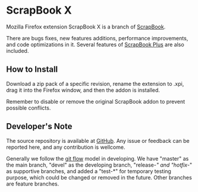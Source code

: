 ScrapBook X
=================

Mozilla Firefox extension ScrapBook X is a branch of [ScrapBook](https://addons.mozilla.org/firefox/addon/scrapbook/).

There are bugs fixes, new features additions, performance improvements, and code optimizations in it. 
Several features of [ScrapBook Plus](https://addons.mozilla.org/firefox/addon/scrapbook-plus/) are also included.

How to Install
-----------------

Download a zip pack of a specific revision, rename the extension to .xpi, drag it into the Firefox window, and then the addon is installed.

Remember to disable or remove the original ScrapBook addon to prevent possible conflicts.

Developer's Note
-----------------

The source repository is available at [GitHub](https://github.com/danny0838/firefox-scrapbook). Any issue or feedback can be reported here, and any contribution is wellcome. 

Generally we follow the [git flow](http://nvie.com/posts/a-successful-git-branching-model/) model in developing. We have "master" as the main branch, "devel" as the developing branch, "release-*" and "hotfix-*" as supportive branches, and added a "test-*" for temporary testing purpose, which could be changed or removed in the future. Other branches are feature branches.